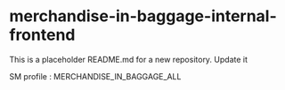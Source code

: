 
# merchandise-in-baggage-internal-frontend

This is a placeholder README.md for a new repository. Update it


SM profile : MERCHANDISE_IN_BAGGAGE_ALL